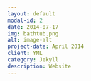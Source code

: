 ```yaml
---
layout: default
modal-id: 2
date: 2014-07-17
img: bathtub.png
alt: image-alt
project-date: April 2014
client: YML
category: Jekyll
description: Website
---
```

